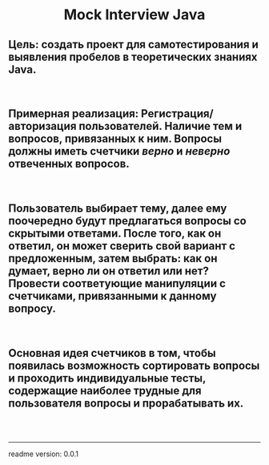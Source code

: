<h1 align="center">Mock Interview Java</h1> 

## <b>Цель</b>: создать проект для самотестирования и выявления пробелов в теоретических знаниях <b>Java</b>.

<br>

## <b>Примерная реализация</b>: Регистрация/авторизация пользователей. Наличие тем и вопросов, привязанных к ним. Вопросы должны иметь счетчики <i>верно</i> и <i>неверно</i> отвеченных вопросов.

<br>

## Пользователь выбирает тему, далее ему поочередно будут предлагаться вопросы со скрытыми ответами. После того, как он ответил, он может сверить свой вариант с предложенным, затем выбрать: как он думает, верно ли он ответил или нет? Провести соответующие манипуляции с счетчиками, привязанными к данному вопросу. 

<br>

## Основная идея счетчиков в том, чтобы появилась возможность сортировать вопросы и проходить индивидуальные тесты, содержащие наиболее трудные для пользователя вопросы и прорабатывать их.



<br>
<br>
<hr>
readme version: 0.0.1
